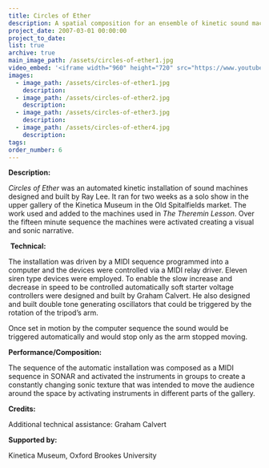 ```yaml
---
title: Circles of Ether
description: A spatial composition for an ensemble of kinetic sound machines.
project_date: 2007-03-01 00:00:00
project_to_date:
list: true
archive: true
main_image_path: /assets/circles-of-ether1.jpg
video_embed: '<iframe width="960" height="720" src="https://www.youtube-nocookie.com/embed/sBjVvt48Ptk?rel=0" frameborder="0" allowfullscreen></iframe>'
images:
  - image_path: /assets/circles-of-ether1.jpg
    description:
  - image_path: /assets/circles-of-ether2.jpg
    description:
  - image_path: /assets/circles-of-ether3.jpg
    description:
  - image_path: /assets/circles-of-ether4.jpg
    description:
tags:
order_number: 6
---
```



**Description:**

*Circles of Ether* was an automated kinetic installation of sound machines designed and built by Ray Lee. It ran for two weeks as a solo show in the upper gallery of the Kinetica Museum in the Old Spitalfields market. The work used and added to the machines used in *The Theremin Lesson*. Over the fifteen minute sequence the machines were activated creating a visual and sonic narrative.

 **Technical:**

The installation was driven by a MIDI sequence programmed into a computer and the devices were controlled via a MIDI relay driver. Eleven siren type devices were employed. To enable the slow increase and decrease in speed to be controlled automatically soft starter voltage controllers were designed and built by Graham Calvert. He also designed and built double tone generating oscillators that could be triggered by the rotation of the tripod’s arm.

Once set in motion by the computer sequence the sound would be triggered automatically and would stop only as the arm stopped moving.

**Performance/Composition:**

The sequence of the automatic installation was composed as a MIDI sequence in SONAR and activated the instruments in groups to create a constantly changing sonic texture that was intended to move the audience around the space by activating instruments in different parts of the gallery.

**Credits:**

Additional technical assistance: Graham Calvert

**Supported by:**

Kinetica Museum, Oxford Brookes University
